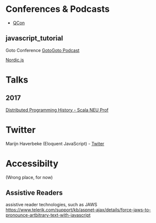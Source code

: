 # Conferences & Podcasts

- [QCon](https://plus.qconferences.com/)


## javascript_tutorial
Goto Conference [Goto](https://gotopia.tech/)[Goto Podcast](https://gotopia.tech/podcast)

[Nordic.js](https://nordicjs.com/2022/)


# Talks
## 2017
[Distributed Programming History - Scala NEU Prof](https://pwlconf.org/2017/heather-miller/)


# Twitter
Marijn Haverbeke (Eloquent JavaScript) - [Twiter](https://twitter.com/MarijnJH)

# Accessibilty
(Wrong place, for now)
## Assistive Readers
assistive reader technologies, such as JAWS
https://www.telerik.com/support/kb/aspnet-ajax/details/force-jaws-to-pronounce-artbitrary-text-with-javascript
